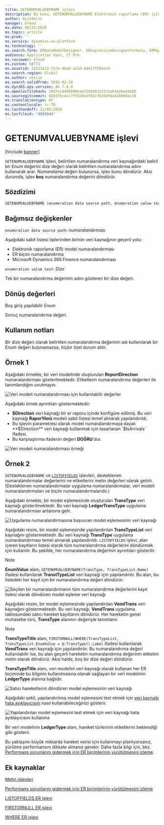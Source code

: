 ```yaml
---
title: GETENUMVALUEBYNAME işlevi
description: Bu konu, GETENUMVALUEBYNAME Elektronik raporlama (ER) işlevinin nasıl kullanıldığı hakkında bilgi sağlar.
author: NickSelin
manager: kfend
ms.date: 09/23/2020
ms.topic: article
ms.prod: ''
ms.service: dynamics-ax-platform
ms.technology: ''
ms.search.form: ERDataModelDesigner, ERExpressionDesignerFormula, ERMappedFormatDesigner, ERModelMappingDesigner
audience: Application User, IT Pro
ms.reviewer: kfend
ms.custom: 58771
ms.assetid: 24223e13-727a-4be6-a22d-4d427f504ac9
ms.search.region: Global
ms.author: nselin
ms.search.validFrom: 2016-02-28
ms.dyn365.ops.version: AX 7.0.0
ms.openlocfilehash: 29d7ec6498090ea47259303237c5a64a26e4926b
ms.sourcegitcommit: 659375c4cc7f5524cbf91cf6160f6a410960ac16
ms.translationtype: HT
ms.contentlocale: tr-TR
ms.lasthandoff: 12/05/2020
ms.locfileid: "4685944"
---
```

# <a name="getenumvaluebyname-er-function"></a>GETENUMVALUEBYNAME işlevi

[!include [banner](../includes/banner.md)]

`GETENUMVALUEBYNAME` işlevi, belirtilen numaralandırma veri kaynağındaki belirli bir *Enum* değerini *dize* değeri olarak belirtilen numaralandırma adını kullanarak arar. *Numaralama* değeri bulunursa, işlev bunu döndürür. Aksi durumda, işlev **boş** numaralandırma değerini döndürür.

## <a name="syntax"></a>Sözdizimi

```vb
GETENUMVALUEBYNAME (enumeration data source path, enumeration value text)
```

## <a name="arguments"></a>Bağımsız değişkenler

`enumeration data source path`: *numaralandırması*

Aşağıdaki sabit listesi tiplerinden birinin veri kaynağının geçerli yolu:

- Elektronik raporlama (ER) model numaralandırması
- ER biçim numaralandırma
- Microsoft Dynamics 365 Finance numaralandırması

`enumeration value text`: *Dize*

Tek bir numaralandırma değerinin adını gösteren bir dize değeri.

## <a name="return-values"></a>Dönüş değerleri

Boş giriş yapılabilir *Enum*

Sonuç numaralandırma değeri.

## <a name="usage-notes"></a>Kullanım notları

Bir *dize* değeri olarak belirtilen numaralandırma değerinin adı kullanılarak bir *Enum* değeri bulunamazsa, hiçbir özel durum atılır.

## <a name="example-1"></a>Örnek 1

Aşağıdaki örnekte, bir veri modelinde oluşturulan **ReportDirection** numaralandırması gösterilmektedir. Etiketlerin numaralandırma değerleri ile tanımlandığını unutmayın.

![Veri modeli numaralandırması için kullanılabilir değerler](./media/ER-data-model-enumeration-values.PNG)

Aşağıdaki örnek ayrıntıları göstermektedir:

- **$Direction** veri kaynağı bir er raporu içinde konfigüre edilmiş. Bu veri kaynağı **RaporYönü** modeli sabit listesi temel alınarak yapılandırıldı.
- Bu işlevin parametresi olarak model numaralandırmaya dayalı **$Direction** veri kaynağı kullanmak için tasarlanan `$IsArrivals` ifadesi.
- Bu karşılaştırma ifadenin değeri **DOĞRU**'dur.

![Veri modeli numaralandırması örneği](./media/ER-data-model-enumeration-usage.PNG)

## <a name="example-2"></a>Örnek 2

`GETENUMVALUEBYNAME` ve [`LISTOFFIELDS`](er-functions-list-listoffields.md) işlevleri, desteklenen numaralandırmalar değerlerini ve etiketlerini metin değerleri olarak getirir. (Desteklenen numaralandırmalar uygulama numaralandırmalar, veri modeli numaralandırmaları ve biçim numaralandırmalarıdır.)

Aşağıdaki örnekte, bir model eşlemesinde oluşturulan **TransType** veri kaynağı gösterilmektedir. Bu veri kaynağı **LedgerTransType** uygulama numaralandırması anlamına gelir.

![Uygulama numaralandırmasına başvuran model eşlemesinin veri kaynağı](./media/er-functions-text-getenumvaluebyname-example2-1.png)

Aşağıdaki resim, bir model eşlemesinde yapılandırılan **TransTypeList** veri kaynağını göstermektedir. Bu veri kaynağı **TransType** uygulama numaralandırması temel alınarak yapılandırıldı. `LISTOFFIELDS` işlevi, alan içeren kayıtların listesi olarak tüm numaralandırma değerlerini döndürmek için kullanılır. Bu şekilde, her numaralandırma değerinin ayrıntıları gösterilir.

> [!NOTE]
> **EnumValue** alanı, `GETENUMVALUEBYNAME(TransType, TransTypeList.Name)` ifadesi kullanılarak **TranstTypeList** veri kaynağı için yapılandırılır. Bu alan, bu listedeki her kayıt için bir numaralandırma değeri döndürür.

![Seçilen bir numaralandırmanın tüm numaralandırma değerlerini kayıt listesi olarak döndüren model eşleme veri kaynağı](./media/er-functions-text-getenumvaluebyname-example2-2.png)

Aşağıdaki resim, bir model eşlemesinde yapılandırılan **VendTrans** veri kaynağını göstermektedir. Bu veri kaynağı, **VendTrans** uygulama tablosundaki satıcı hareket kayıtlarını döndürür. Her hareketin genel muhasebe türü, **TransType** alanının değeriyle tanımlanır.

> [!NOTE]
> **TransTypeTitle** alanı, `FIRSTORNULL(WHERE(TransTypeList, TransTypeList.EnumValue = @.TransType)).Label` ifadesi kullanılarak **VendTrans** veri kaynağı için yapılandırılır. Bu numaralandırma değeri kullanılabilir ise, bu alan geçerli hareketin numaralandırma değerinin etiketini metin olarak döndürür. Aksi halde, boş bir dize değeri döndürür.
>
> **TransTypeTitle** alanı, veri modelini veri kaynağı olarak kullanan her ER biçiminde bu bilginin kullanılmasına olanak sağlayan bir veri modelinin **LedgerType** alanına bağlıdır.

![Satıcı hareketlerini döndüren model eşlemesinin veri kaynağı](./media/er-functions-text-getenumvaluebyname-example2-3.png)

Aşağıdaki şekil, yapılandırılmış model eşlemesini test etmek için [veri kaynağı hata ayıklayıcısını](er-debug-data-sources.md) nasıl kullanabileceğinizi gösterir.

![Yapılandırılan model eşlemesini test etmek için veri kaynağı hata ayıklayıcısını kullanma](./media/er-functions-text-getenumvaluebyname-example2-4.gif)

Bir veri modelinin **LedgerType** alanı, hareket türlerinin etiketlerini beklendiği gibi gösterir.

Bu yaklaşımı büyük miktarda hareket verisi için kullanmayı planlıyorsanız, yürütme performansını dikkate almanız gerekir. Daha fazla bilgi için, bkz. [Performans sorunlarını gidermek için ER biçimlerinin yürütülmesini izleme](trace-execution-er-troubleshoot-perf.md).

## <a name="additional-resources"></a>Ek kaynaklar

[Metin işlevleri](er-functions-category-text.md)

[Performans sorunlarını gidermek için ER biçimlerinin yürütülmesini izleme](trace-execution-er-troubleshoot-perf.md)

[LISTOFFIELDS ER işlevi](er-functions-list-listoffields.md)

[FIRSTORNULL ER işlevi](er-functions-list-firstornull.md)

[WHERE ER işlevi](er-functions-list-where.md)
